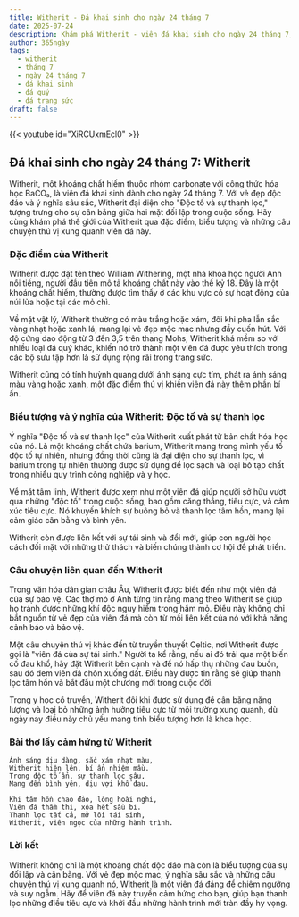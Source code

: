 ```yaml
---
title: Witherit - Đá khai sinh cho ngày 24 tháng 7
date: 2025-07-24
description: Khám phá Witherit - viên đá khai sinh cho ngày 24 tháng 7, biểu tượng của Độc tố và sự thanh lọc. Cùng tìm hiểu ý nghĩa sâu sắc của viên đá độc đáo này.
author: 365ngày
tags:
  - witherit
  - tháng 7
  - ngày 24 tháng 7
  - đá khai sinh
  - đá quý
  - đá trang sức
draft: false
---
```


{{< youtube id="XiRCUxmEcl0" >}}

## Đá khai sinh cho ngày 24 tháng 7: Witherit

Witherit, một khoáng chất hiếm thuộc nhóm carbonate với công thức hóa học BaCO₃, là viên đá khai sinh dành cho ngày 24 tháng 7. Với vẻ đẹp độc đáo và ý nghĩa sâu sắc, Witherit đại diện cho "Độc tố và sự thanh lọc," tượng trưng cho sự cân bằng giữa hai mặt đối lập trong cuộc sống. Hãy cùng khám phá thế giới của Witherit qua đặc điểm, biểu tượng và những câu chuyện thú vị xung quanh viên đá này.

### Đặc điểm của Witherit

Witherit được đặt tên theo William Withering, một nhà khoa học người Anh nổi tiếng, người đầu tiên mô tả khoáng chất này vào thế kỷ 18. Đây là một khoáng chất hiếm, thường được tìm thấy ở các khu vực có sự hoạt động của núi lửa hoặc tại các mỏ chì.

Về mặt vật lý, Witherit thường có màu trắng hoặc xám, đôi khi pha lẫn sắc vàng nhạt hoặc xanh lá, mang lại vẻ đẹp mộc mạc nhưng đầy cuốn hút. Với độ cứng dao động từ 3 đến 3,5 trên thang Mohs, Witherit khá mềm so với nhiều loại đá quý khác, khiến nó trở thành một viên đá được yêu thích trong các bộ sưu tập hơn là sử dụng rộng rãi trong trang sức.

Witherit cũng có tính huỳnh quang dưới ánh sáng cực tím, phát ra ánh sáng màu vàng hoặc xanh, một đặc điểm thú vị khiến viên đá này thêm phần bí ẩn.

### Biểu tượng và ý nghĩa của Witherit: Độc tố và sự thanh lọc

Ý nghĩa "Độc tố và sự thanh lọc" của Witherit xuất phát từ bản chất hóa học của nó. Là một khoáng chất chứa barium, Witherit mang trong mình yếu tố độc tố tự nhiên, nhưng đồng thời cũng là đại diện cho sự thanh lọc, vì barium trong tự nhiên thường được sử dụng để lọc sạch và loại bỏ tạp chất trong nhiều quy trình công nghiệp và y học.

Về mặt tâm linh, Witherit được xem như một viên đá giúp người sở hữu vượt qua những "độc tố" trong cuộc sống, bao gồm căng thẳng, tiêu cực, và cảm xúc tiêu cực. Nó khuyến khích sự buông bỏ và thanh lọc tâm hồn, mang lại cảm giác cân bằng và bình yên.

Witherit còn được liên kết với sự tái sinh và đổi mới, giúp con người học cách đối mặt với những thử thách và biến chúng thành cơ hội để phát triển.

### Câu chuyện liên quan đến Witherit

Trong văn hóa dân gian châu Âu, Witherit được biết đến như một viên đá của sự bảo vệ. Các thợ mỏ ở Anh từng tin rằng mang theo Witherit sẽ giúp họ tránh được những khí độc nguy hiểm trong hầm mỏ. Điều này không chỉ bắt nguồn từ vẻ đẹp của viên đá mà còn từ mối liên kết của nó với khả năng cảnh báo và bảo vệ.

Một câu chuyện thú vị khác đến từ truyền thuyết Celtic, nơi Witherit được gọi là "viên đá của sự tái sinh." Người ta kể rằng, nếu ai đó trải qua một biến cố đau khổ, hãy đặt Witherit bên cạnh và để nó hấp thụ những đau buồn, sau đó đem viên đá chôn xuống đất. Điều này được tin rằng sẽ giúp thanh lọc tâm hồn và bắt đầu một chương mới trong cuộc đời.

Trong y học cổ truyền, Witherit đôi khi được sử dụng để cân bằng năng lượng và loại bỏ những ảnh hưởng tiêu cực từ môi trường xung quanh, dù ngày nay điều này chủ yếu mang tính biểu tượng hơn là khoa học.

### Bài thơ lấy cảm hứng từ Witherit

```
Ánh sáng dịu dàng, sắc xám nhạt màu,  
Witherit hiện lên, bí ẩn nhiệm mầu.  
Trong độc tố ẩn, sự thanh lọc sâu,  
Mang đến bình yên, dịu vợi khổ đau.  

Khi tâm hồn chao đảo, lòng hoài nghi,  
Viên đá thầm thì, xóa hết sầu bi.  
Thanh lọc tất cả, mở lối tái sinh,  
Witherit, viên ngọc của những hành trình.  
```

### Lời kết

Witherit không chỉ là một khoáng chất độc đáo mà còn là biểu tượng của sự đối lập và cân bằng. Với vẻ đẹp mộc mạc, ý nghĩa sâu sắc và những câu chuyện thú vị xung quanh nó, Witherit là một viên đá đáng để chiêm ngưỡng và suy ngẫm. Hãy để viên đá này truyền cảm hứng cho bạn, giúp bạn thanh lọc những điều tiêu cực và khởi đầu những hành trình mới tràn đầy hy vọng.